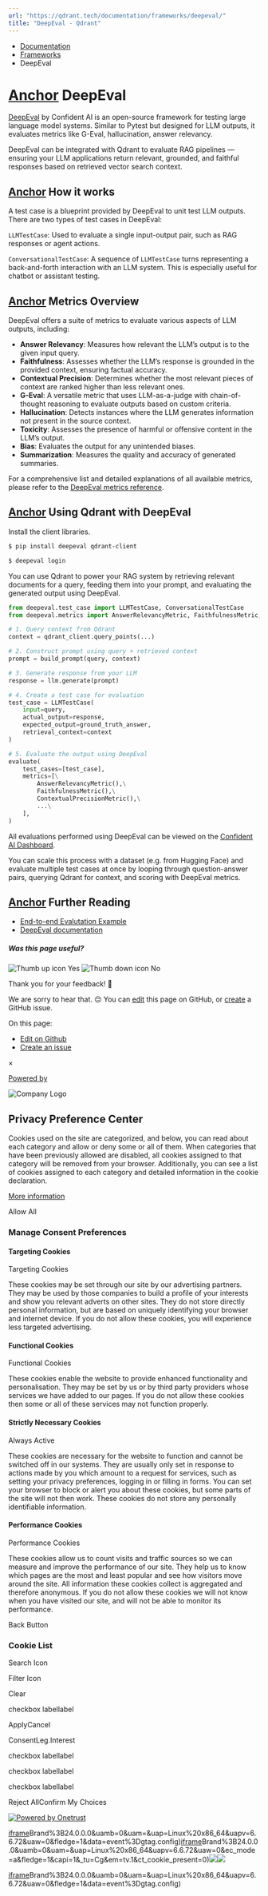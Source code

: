 ```yaml
---
url: "https://qdrant.tech/documentation/frameworks/deepeval/"
title: "DeepEval - Qdrant"
---
```


- [Documentation](https://qdrant.tech/documentation/)
- [Frameworks](https://qdrant.tech/documentation/frameworks/)
- DeepEval

# [Anchor](https://qdrant.tech/documentation/frameworks/deepeval/\#deepeval) DeepEval

[DeepEval](https://deepeval.com/) by Confident AI is an open-source framework for testing large language model systems. Similar to Pytest but designed for LLM outputs, it evaluates metrics like G-Eval, hallucination, answer relevancy.

DeepEval can be integrated with Qdrant to evaluate RAG pipelines — ensuring your LLM applications return relevant, grounded, and faithful responses based on retrieved vector search context.

## [Anchor](https://qdrant.tech/documentation/frameworks/deepeval/\#how-it-works) How it works

A test case is a blueprint provided by DeepEval to unit test LLM outputs. There are two types of test cases in DeepEval:

`LLMTestCase`: Used to evaluate a single input-output pair, such as RAG responses or agent actions.

`ConversationalTestCase`: A sequence of `LLMTestCase` turns representing a back-and-forth interaction with an LLM system. This is especially useful for chatbot or assistant testing.

## [Anchor](https://qdrant.tech/documentation/frameworks/deepeval/\#metrics-overview) Metrics Overview

DeepEval offers a suite of metrics to evaluate various aspects of LLM outputs, including:

- **Answer Relevancy**: Measures how relevant the LLM’s output is to the given input query.
- **Faithfulness**: Assesses whether the LLM’s response is grounded in the provided context, ensuring factual accuracy.
- **Contextual Precision**: Determines whether the most relevant pieces of context are ranked higher than less relevant ones.
- **G-Eval**: A versatile metric that uses LLM-as-a-judge with chain-of-thought reasoning to evaluate outputs based on custom criteria.
- **Hallucination**: Detects instances where the LLM generates information not present in the source context.
- **Toxicity**: Assesses the presence of harmful or offensive content in the LLM’s output.
- **Bias**: Evaluates the output for any unintended biases.
- **Summarization**: Measures the quality and accuracy of generated summaries.

For a comprehensive list and detailed explanations of all available metrics, please refer to the [DeepEval metrics reference](https://deepeval.com/docs/metrics-introduction).

## [Anchor](https://qdrant.tech/documentation/frameworks/deepeval/\#using-qdrant-with-deepeval) Using Qdrant with DeepEval

Install the client libraries.

```bash
$ pip install deepeval qdrant-client

$ deepeval login

```

You can use Qdrant to power your RAG system by retrieving relevant documents for a query, feeding them into your prompt, and evaluating the generated output using DeepEval.

```python
from deepeval.test_case import LLMTestCase, ConversationalTestCase
from deepeval.metrics import AnswerRelevancyMetric, FaithfulnessMetric, ...

# 1. Query context from Qdrant
context = qdrant_client.query_points(...)

# 2. Construct prompt using query + retrieved context
prompt = build_prompt(query, context)

# 3. Generate response from your LLM
response = llm.generate(prompt)

# 4. Create a test case for evaluation
test_case = LLMTestCase(
    input=query,
    actual_output=response,
    expected_output=ground_truth_answer,
    retrieval_context=context
)

# 5. Evaluate the output using DeepEval
evaluate(
    test_cases=[test_case],
    metrics=[\
        AnswerRelevancyMetric(),\
        FaithfulnessMetric(),\
        ContextualPrecisionMetric(),\
        ...\
    ],
)

```

All evaluations performed using DeepEval can be viewed on the [Confident AI Dashboard](https://app.confident-ai.com/).

You can scale this process with a dataset (e.g. from Hugging Face) and evaluate multiple test cases at once by looping through question-answer pairs, querying Qdrant for context, and scoring with DeepEval metrics.

## [Anchor](https://qdrant.tech/documentation/frameworks/deepeval/\#further-reading) Further Reading

- [End-to-end Evalutation Example](https://github.com/qdrant/qdrant-rag-eval/blob/master/workshop-rag-eval-qdrant-deepeval/notebook/rag_eval_qdrant_deepeval.ipynb)
- [DeepEval documentation](https://deepeval.com/)

##### Was this page useful?

![Thumb up icon](https://qdrant.tech/icons/outline/thumb-up.svg)
Yes
![Thumb down icon](https://qdrant.tech/icons/outline/thumb-down.svg)
No

Thank you for your feedback! 🙏

We are sorry to hear that. 😔 You can [edit](https://qdrant.tech/github.com/qdrant/landing_page/tree/master/qdrant-landing/content/documentation/frameworks/deepeval.md) this page on GitHub, or [create](https://github.com/qdrant/landing_page/issues/new/choose) a GitHub issue.

On this page:

- [Edit on Github](https://github.com/qdrant/landing_page/tree/master/qdrant-landing/content/documentation/frameworks/deepeval.md)
- [Create an issue](https://github.com/qdrant/landing_page/issues/new/choose)

×

[Powered by](https://qdrant.tech/)

![Company Logo](https://cdn.cookielaw.org/logos/static/ot_company_logo.png)

## Privacy Preference Center

Cookies used on the site are categorized, and below, you can read about each category and allow or deny some or all of them. When categories that have been previously allowed are disabled, all cookies assigned to that category will be removed from your browser.
Additionally, you can see a list of cookies assigned to each category and detailed information in the cookie declaration.


[More information](https://qdrant.tech/legal/privacy-policy/#cookies-and-web-beacons)

Allow All

### Manage Consent Preferences

#### Targeting Cookies

Targeting Cookies

These cookies may be set through our site by our advertising partners. They may be used by those companies to build a profile of your interests and show you relevant adverts on other sites. They do not store directly personal information, but are based on uniquely identifying your browser and internet device. If you do not allow these cookies, you will experience less targeted advertising.

#### Functional Cookies

Functional Cookies

These cookies enable the website to provide enhanced functionality and personalisation. They may be set by us or by third party providers whose services we have added to our pages. If you do not allow these cookies then some or all of these services may not function properly.

#### Strictly Necessary Cookies

Always Active

These cookies are necessary for the website to function and cannot be switched off in our systems. They are usually only set in response to actions made by you which amount to a request for services, such as setting your privacy preferences, logging in or filling in forms. You can set your browser to block or alert you about these cookies, but some parts of the site will not then work. These cookies do not store any personally identifiable information.

#### Performance Cookies

Performance Cookies

These cookies allow us to count visits and traffic sources so we can measure and improve the performance of our site. They help us to know which pages are the most and least popular and see how visitors move around the site. All information these cookies collect is aggregated and therefore anonymous. If you do not allow these cookies we will not know when you have visited our site, and will not be able to monitor its performance.

Back Button

### Cookie List

Search Icon

Filter Icon

Clear

checkbox labellabel

ApplyCancel

ConsentLeg.Interest

checkbox labellabel

checkbox labellabel

checkbox labellabel

Reject AllConfirm My Choices

[![Powered by Onetrust](https://cdn.cookielaw.org/logos/static/powered_by_logo.svg)](https://www.onetrust.com/products/cookie-consent/)

[iframe](https://td.doubleclick.net/td/rul/10862264272?random=1748573638394&cv=11&fst=1748573638394&fmt=3&bg=ffffff&guid=ON&async=1&gtm=45be55s2v9117590405z8898302740za200zb898302740&gcd=13l3l3l3l1l1&dma=0&tag_exp=101509157~103116026~103130498~103130500~103200004~103233427~103252644~103252646~103351866~103351868~104481633~104481635~104559073~104559075&ptag_exp=101509157~103116026~103130498~103130500~103200004~103233427~103252644~103252646~103351866~103351868~104481633~104481635~104559073~104559075&u_w=1280&u_h=1024&url=https%3A%2F%2Fqdrant.tech%2Fdocumentation%2Fframeworks%2Fdeepeval%2F&_ng=1&hn=www.googleadservices.com&frm=0&tiba=DeepEval%20-%20Qdrant&npa=0&pscdl=noapi&auid=1327980695.1748573638&uaa=x86&uab=64&uafvl=Google%2520Chrome%3B137.0.7151.55%7CChromium%3B137.0.7151.55%7CNot%252FA)Brand%3B24.0.0.0&uamb=0&uam=&uap=Linux%20x86_64&uapv=6.6.72&uaw=0&fledge=1&data=event%3Dgtag.config)[iframe](https://td.doubleclick.net/td/rul/10862264272?random=1748573638373&cv=11&fst=1748573638373&fmt=3&bg=ffffff&guid=ON&async=1&gcl_ctr=1&gtm=45be55s2v9117590405z8898302740za200zb898302740&gcd=13l3l3l3l1l1&dma=0&tag_exp=101509157~103116026~103130498~103130500~103200004~103233427~103252644~103252646~103351866~103351868~104481633~104481635~104559073~104559075~103308615&ptag_exp=101509157~103116026~103130498~103130500~103200004~103233427~103252644~103252646~103351866~103351868~104481633~104481635~104559073~104559075&u_w=1280&u_h=1024&url=https%3A%2F%2Fqdrant.tech%2Fdocumentation%2Fframeworks%2Fdeepeval%2F&_ng=1&label=_FJrCMev-7EDEND_w7so&hn=www.googleadservices.com&frm=0&tiba=DeepEval%20-%20Qdrant&value=0&bttype=purchase&npa=0&pscdl=noapi&auid=1327980695.1748573638&uaa=x86&uab=64&uafvl=Google%2520Chrome%3B137.0.7151.55%7CChromium%3B137.0.7151.55%7CNot%252FA)Brand%3B24.0.0.0&uamb=0&uam=&uap=Linux%20x86_64&uapv=6.6.72&uaw=0&ec_mode=a&fledge=1&capi=1&_tu=Cg&em=tv.1&ct_cookie_present=0)![](https://t.co/1/i/adsct?bci=4&dv=America%2FAdak%26en-US%2Cen%26Google%20Inc.%26Linux%20x86_64%26255%261280%261024%264%2624%261280%261024%260%26na&eci=3&event=%7B%7D&event_id=1d704050-f1a6-4f5e-9822-0a158f48b279&integration=advertiser&p_id=Twitter&p_user_id=0&pl_id=01f6f66f-2043-4cc5-9312-687b9dbe626d&tw_document_href=https%3A%2F%2Fqdrant.tech%2Fdocumentation%2Fframeworks%2Fdeepeval%2F&tw_iframe_status=0&txn_id=o81g6&type=javascript&version=2.3.33)![](https://analytics.twitter.com/1/i/adsct?bci=4&dv=America%2FAdak%26en-US%2Cen%26Google%20Inc.%26Linux%20x86_64%26255%261280%261024%264%2624%261280%261024%260%26na&eci=3&event=%7B%7D&event_id=1d704050-f1a6-4f5e-9822-0a158f48b279&integration=advertiser&p_id=Twitter&p_user_id=0&pl_id=01f6f66f-2043-4cc5-9312-687b9dbe626d&tw_document_href=https%3A%2F%2Fqdrant.tech%2Fdocumentation%2Fframeworks%2Fdeepeval%2F&tw_iframe_status=0&txn_id=o81g6&type=javascript&version=2.3.33)

[iframe](https://td.doubleclick.net/td/rul/10862264272?random=1748573639231&cv=11&fst=1748573639231&fmt=3&bg=ffffff&guid=ON&async=1&gtm=45be55s2v9117590405za200zb898302740&gcd=13l3l3l3l1l1&dma=0&tag_exp=101509157~103116026~103130498~103130500~103200004~103233427~103252644~103252646~103351866~103351868~104481633~104481635~104559073~104559075&ptag_exp=101509157~103116026~103130498~103130500~103200004~103233427~103252644~103252646~103351866~103351868~104481633~104481635~104559073~104559075&u_w=1280&u_h=1024&url=https%3A%2F%2Fqdrant.tech%2Fdocumentation%2Fframeworks%2Fdeepeval%2F&_ng=1&hn=www.googleadservices.com&frm=0&tiba=DeepEval%20-%20Qdrant&did=dZTQ1Zm&gdid=dZTQ1Zm&npa=0&pscdl=noapi&auid=1327980695.1748573638&uaa=x86&uab=64&uafvl=Google%2520Chrome%3B137.0.7151.55%7CChromium%3B137.0.7151.55%7CNot%252FA)Brand%3B24.0.0.0&uamb=0&uam=&uap=Linux%20x86_64&uapv=6.6.72&uaw=0&fledge=1&data=event%3Dgtag.config)